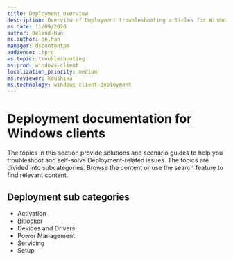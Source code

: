 ```yaml
---
title: Deployment overview
description: Overview of Deployment troubleshooting articles for Windows clients.
ms.date: 11/09/2020
author: Deland-Han
ms.author: delhan
manager: dscontentpm
audience: itpro
ms.topic: troubleshooting
ms.prod: windows-client
localization_priority: medium
ms.reviewer: kaushika
ms.technology: windows-client-deployment
---
```

# Deployment documentation for Windows clients

The topics in this section provide solutions and scenario guides to help you troubleshoot and self-solve Deployment-related issues. The topics are divided into subcategories. Browse the content or use the search feature to find relevant content.

## Deployment sub categories

- Activation
- Bitlocker
- Devices and Drivers
- Power Management
- Servicing
- Setup
